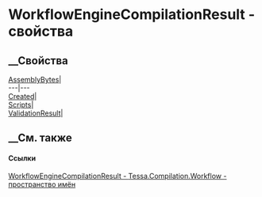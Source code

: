 # WorkflowEngineCompilationResult - свойства
##  __Свойства
[AssemblyBytes](P_Tessa_Compilation_Workflow_WorkflowEngineCompilationResult_AssemblyBytes.htm)|  
---|---  
[Created](P_Tessa_Compilation_Workflow_WorkflowEngineCompilationResult_Created.htm)|  
[Scripts](P_Tessa_Compilation_Workflow_WorkflowEngineCompilationResult_Scripts.htm)|  
[ValidationResult](P_Tessa_Compilation_Workflow_WorkflowEngineCompilationResult_ValidationResult.htm)|  
## __См. также
#### Ссылки
[WorkflowEngineCompilationResult -
](T_Tessa_Compilation_Workflow_WorkflowEngineCompilationResult.htm)
[Tessa.Compilation.Workflow - пространство
имён](N_Tessa_Compilation_Workflow.htm)
